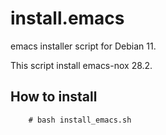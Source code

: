 # install.emacs
emacs installer script for Debian 11.

This script install emacs-nox 28.2.


How to install
--------------

        # bash install_emacs.sh

